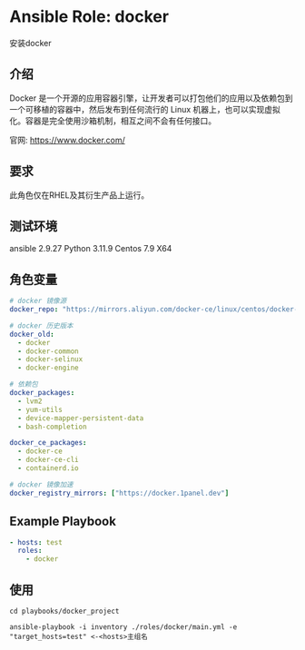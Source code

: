 # Ansible Role: docker

安装docker

## 介绍

Docker 是一个开源的应用容器引擎，让开发者可以打包他们的应用以及依赖包到一个可移植的容器中，然后发布到任何流行的 Linux 机器上，也可以实现虚拟化。容器是完全使用沙箱机制，相互之间不会有任何接口。

官网: https://www.docker.com/

## 要求

此角色仅在RHEL及其衍生产品上运行。

## 测试环境

ansible 2.9.27
Python 3.11.9
Centos 7.9 X64

## 角色变量

```yaml
# docker 镜像源
docker_repo: "https://mirrors.aliyun.com/docker-ce/linux/centos/docker-ce.repo"

# docker 历史版本
docker_old:
  - docker
  - docker-common
  - docker-selinux
  - docker-engine

# 依赖包
docker_packages:
  - lvm2
  - yum-utils
  - device-mapper-persistent-data
  - bash-completion

docker_ce_packages:
  - docker-ce
  - docker-ce-cli
  - containerd.io

# docker 镜像加速
docker_registry_mirrors: ["https://docker.1panel.dev"]
```

## Example Playbook

```yaml
- hosts: test
  roles:
    - docker
```

## 使用

```shell
cd playbooks/docker_project

ansible-playbook -i inventory ./roles/docker/main.yml -e "target_hosts=test" <-<hosts>主组名
```
